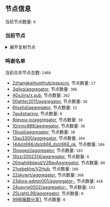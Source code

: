 
## 节点信息
当前节点数量: `0`
### 当前节点
<details>
  <summary>展开复制节点</summary>

    

</details>

### 鸣谢名单
当前合并节点总数: `2460`
- [2zhangkaiitugithub/passcro](https://github.com/zhangkaiitugithub/passcro), 节点数量: `17`
- [3qjlxg/aggregator](https://github.com/qjlxg/aggregator), 节点数量: `306`
- [40xJins/x.sub](https://github.com/0xJins/x.sub), 节点数量: `262`
- [5fighter2011/aggregator](https://github.com/fighter2011/aggregator), 节点数量: `38`
- [6ljsshd/aggregator](https://github.com/ljsshd/aggregator), 节点数量: `32`
- [7go4sharing](https://github.com/go4sharing), 节点数量: `8`
- [8jieyou-io/aggregator](https://github.com/jieyou-io/aggregator), 节点数量: `38`
- [10/xnic888/aggregator](https://github.com/xnic888/aggregator), 节点数量: `36`
- [11liusil/aggregator](https://github.com/liusil/aggregator), 节点数量: `38`
- [13au3300/aggregator](https://github.com/au3300/aggregator), 节点数量: `104`
- [14dslz666/dslz666_dslz666_ok](https://github.com/dslz666/dslz666_dslz666_ok), 节点数量: `184`
- [15nggezi/aggregator](https://github.com/nggezi/aggregator), 节点数量: `183`
- [19zzr2002314/aggregator](https://github.com/zzr2002314/aggregator), 节点数量: `0`
- [20mahdibland/V2RayAggregator](https://github.com/mahdibland/V2RayAggregator), 节点数量: `89`
- [21yebekhe/V2Hub](https://github.com/yebekhe/V2Hub), 节点数量: `166`
- [22skywrt/aggregator](https://github.com/skywrt/aggregator), 节点数量: `368`
- [23dora-admin001/aggregator-](https://github.com/dora-admin001/aggregator-), 节点数量: `426`
- [24payne0502/aggregator-](https://github.com/payne0502/aggregator-), 节点数量: `152`
- [25LightL99/aggregator](https://github.com/LightL99/aggregator), 节点数量: `0`
- [99电报群分享1](https://github.com/cdddbc/getAirport), 节点数量: `0`


